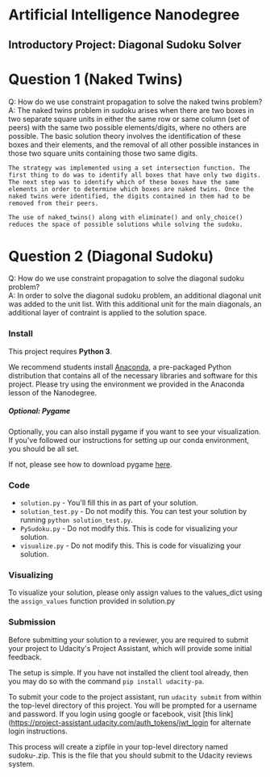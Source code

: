 # Artificial Intelligence Nanodegree
## Introductory Project: Diagonal Sudoku Solver

# Question 1 (Naked Twins)
Q: How do we use constraint propagation to solve the naked twins problem?  
A: The naked twins problem in sudoku arises when there are two boxes in two separate square units in either the same row or same column (set of peers) with the same two possible elements/digits, where no others are possible. The basic solution theory involves the identification of these boxes and their elements, and the removal of all other possible instances in those two square units containing those two same digits.

	The strategy was implemented using a set intersection function. The first thing to do was to identify all boxes that have only two digits. The next step was to identify which of these boxes have the same elements in order to determine which boxes are naked twins. Once the naked twins were identified, the digits contained in them had to be removed from their peers.

	The use of naked_twins() along with eliminate() and only_choice() reduces the space of possible solutions while solving the sudoku.

# Question 2 (Diagonal Sudoku)
Q: How do we use constraint propagation to solve the diagonal sudoku problem?  
A: In order to solve the diagonal sudoku problem, an additional diagonal unit was added to the unit list. With this additional unit for the main diagonals, an additional layer of contraint is applied to the solution space.

### Install

This project requires **Python 3**.

We recommend students install [Anaconda](https://www.continuum.io/downloads), a pre-packaged Python distribution that contains all of the necessary libraries and software for this project. 
Please try using the environment we provided in the Anaconda lesson of the Nanodegree.

##### Optional: Pygame

Optionally, you can also install pygame if you want to see your visualization. If you've followed our instructions for setting up our conda environment, you should be all set.

If not, please see how to download pygame [here](http://www.pygame.org/download.shtml).

### Code

* `solution.py` - You'll fill this in as part of your solution.
* `solution_test.py` - Do not modify this. You can test your solution by running `python solution_test.py`.
* `PySudoku.py` - Do not modify this. This is code for visualizing your solution.
* `visualize.py` - Do not modify this. This is code for visualizing your solution.

### Visualizing

To visualize your solution, please only assign values to the values_dict using the ```assign_values``` function provided in solution.py

### Submission
Before submitting your solution to a reviewer, you are required to submit your project to Udacity's Project Assistant, which will provide some initial feedback.  

The setup is simple.  If you have not installed the client tool already, then you may do so with the command `pip install udacity-pa`.  

To submit your code to the project assistant, run `udacity submit` from within the top-level directory of this project.  You will be prompted for a username and password.  If you login using google or facebook, visit [this link](https://project-assistant.udacity.com/auth_tokens/jwt_login for alternate login instructions.

This process will create a zipfile in your top-level directory named sudoku-<id>.zip.  This is the file that you should submit to the Udacity reviews system.


